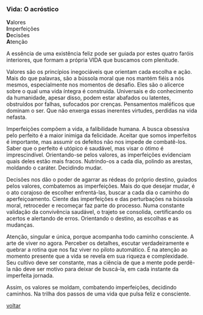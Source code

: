 ### Vida: O acróstico 

**V**alores  
**I**mperfeições  
**D**ecisões  
**A**tenção

A essência de uma existência feliz pode ser guiada por estes quatro faróis interiores, que formam a própria VIDA que buscamos com plenitude.

Valores são os princípios inegociáveis que orientam cada escolha e ação. Mais do que palavras, são a bússola moral que nos mantém fiéis a nós mesmos, especialmente nos momentos de desafio. Eles são o alicerce sobre o qual uma vida íntegra é construída. Universais e do conhecimento da humanidade, apesar disso, podem estar abafados ou latentes, obstruídos por falhas, sufocados por crenças. Pensamentos maléficos que dominam o ser. Que não enxerga essas inerentes virtudes, perdidas na vida nefasta.

Imperfeições compõem a vida, a falibilidade humana. A busca obsessiva pelo perfeito é a maior inimiga da felicidade. Aceitar que somos imperfeitos é importante, mas assumir os defeitos não nos impede de combatê-los. Saber que o perfeito é utópico é saudável, mas visar o ótimo é imprescindível. Orientando-se pelos valores, as imperfeições evidenciam quais deles estão mais fracos. Nutrindo-os a cada dia, polindo as arestas, moldando o caráter. Decidindo mudar.

Decisões nos dão o poder de agarrar as rédeas do próprio destino, guiados pelos valores, combatemos as imperfeições. Mais do que desejar mudar, é o ato corajoso de escolher enfrentá-las, buscar a cada dia o caminho do aperfeiçoamento. Ciente das imperfeições e das perturbações na bússola moral, retroceder e recomeçar faz parte do processo. Numa constante validação da convivência saudável, o trajeto se consolida, certificando os acertos e alertando de erros. Orientando o destino, as escolhas e as mudanças.

Atenção, singular e única, porque acompanha todo caminho consciente. A arte de viver no agora. Perceber os detalhes, escutar verdadeiramente e quebrar a rotina que nos faz viver no piloto automático. É na atenção ao momento presente que a vida se revela em sua riqueza e complexidade. Seu cultivo deve ser constante, mas a ciência de que a mente pode perdê-la não deve ser motivo para deixar de buscá-la, em cada instante da imperfeita jornada.

Assim, os valores se moldam, combatendo imperfeições, decidindo caminhos. Na trilha dos passos de uma vida que pulsa feliz e consciente.

[voltar](./)
